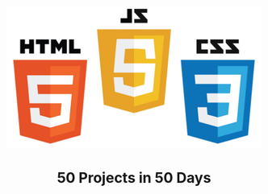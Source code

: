 <p align="center"><img width="600" src="Image/html-css-js.jpeg"></p>

<h1 align="center">50 Projects in 50 Days </h1>
